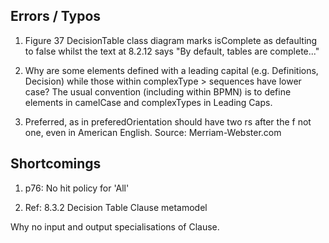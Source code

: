 Errors / Typos
--------------

1. Figure 37 DecisionTable class diagram marks isComplete as defaulting to false whilst the text at 8.2.12 says "By default, tables are complete..." 

1. Why are some elements defined with a leading capital (e.g. Definitions, 
Decision) while those within complexType > sequences have lower case? The usual
convention (including within BPMN) is to define elements in camelCase and 
complexTypes in Leading Caps.    

1. Preferred, as in preferedOrientation should have two rs after the f not one, 
even in American English. Source: Merriam-Webster.com   

Shortcomings
------------

1. p76: No hit policy for 'All'

1. Ref: 8.3.2 Decision Table Clause metamodel

Why no input and output specialisations of Clause. 